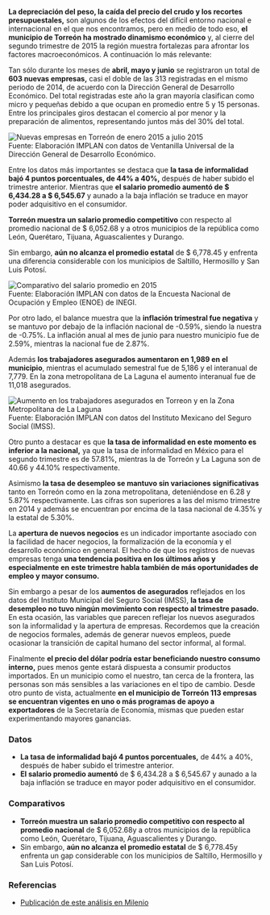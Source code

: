 
**La depreciación del peso, la caída del precio del crudo y los recortes presupuestales,** son algunos de los efectos del difícil entorno nacional e internacional en el que nos encontramos, pero en medio de todo eso, **el municipio de Torreón ha mostrado dinamismo económico** y, al cierre del segundo trimestre de 2015 la región muestra fortalezas para afrontar los factores macroeconómicos. A continuación lo más relevante:

Tan sólo durante los meses de **abril, mayo y junio** se registraron un total de **603 nuevas empresas,** casi el doble de las 313 registradas en el mismo periodo de 2014, de acuerdo con la Dirección General de Desarrollo Económico. Del total registradas este año la gran mayoría clasifican como micro y pequeñas debido a que ocupan en promedio entre 5 y 15 personas. Entre los principales giros destacan el comercio al por menor y la preparación de alimentos, representando juntos más del 30% del total.

<div style="clear:left;"></div><img class="img-responsive" src="torreon-una-nueva-realidad-economica/01-nuevas-empresas.png" alt="Nuevas empresas en Torreón de enero 2015 a julio 2015"><br>Fuente: Elaboración IMPLAN con datos de Ventanilla Universal de la Dirección General de Desarrollo Económico.

Entre los datos más importantes se destaca que **la tasa de informalidad bajó 4 puntos porcentuales, de 44% a 40%,** después de haber subido el trimestre anterior. Mientras que **el salario promedio aumentó de $ 6,434.28 a $ 6,545.67** y aunado a la baja inflación se traduce en mayor poder adquisitivo en el consumidor.

**Torreón muestra un salario promedio competitivo** con respecto al promedio nacional de $ 6,052.68 y a otros municipios de la república como León, Querétaro, Tijuana, Aguascalientes y Durango.

Sin embargo, **aún no alcanza el promedio estatal** de $ 6,778.45 y enfrenta una diferencia considerable con los municipios de Saltillo, Hermosillo y San Luis Potosí.

<img class="img-responsive" src="torreon-una-nueva-realidad-economica/02-salario-promedio.png" alt="Comparativo del salario promedio en 2015"><br>Fuente: Elaboración IMPLAN con datos de la Encuesta Nacional de Ocupación y Empleo (ENOE) de INEGI.

Por otro lado, el balance muestra que la **inflación trimestral fue negativa** y se mantuvo por debajo de la inflación nacional de -0.59%, siendo la nuestra de -0.75%. La inflación anual al mes de junio para nuestro municipio fue de 2.59%, mientras la nacional fue de 2.87%.

Además **los trabajadores asegurados aumentaron en 1,989 en el municipio**, mientras el acumulado semestral fue de 5,186 y el interanual de 7,779. En la zona metropolitana de La Laguna el aumento interanual fue de 11,018 asegurados.

<img class="img-responsive" src="torreon-una-nueva-realidad-economica/03-aumento-en-los-trabajadores-asegurados.png" alt="Aumento en los trabajadores asegurados en Torreon y en la Zona Metropolitana de La Laguna"><br>Fuente: Elaboración IMPLAN con datos del Instituto Mexicano del Seguro Social (IMSS).

Otro punto a destacar es que **la tasa de informalidad en este momento es inferior a la nacional,** ya que la tasa de informalidad en México para el segundo trimestre es de 57.81%, mientras la de Torreón y La Laguna son de 40.66 y 44.10% respectivamente.

Asimismo **la tasa de desempleo se mantuvo sin variaciones significativas** tanto en Torreón como en la zona metropolitana, deteniéndose en 6.28 y 5.87% respectivamente. Las cifras son superiores a las del mismo trimestre en 2014 y además se encuentran por encima de la tasa nacional de 4.35% y la estatal de 5.30%.

La **apertura de nuevos negocios** es un indicador importante asociado con la facilidad de hacer negocios, la formalización de la economía y el desarrollo económico en general. El hecho de que los registros de nuevas empresas tenga **una tendencia positiva en los últimos años y especialmente en este trimestre habla también de más oportunidades de empleo y mayor consumo.**

Sin embargo a pesar de los **aumentos de asegurados** reflejados en los datos del Instituto Municipal del Seguro Social (IMSS), **la tasa de desempleo no tuvo ningún movimiento con respecto al trimestre pasado.** En esta ocasión, las variables que parecen reflejar los nuevos asegurados son la informalidad y la apertura de empresas. Recordemos que la creación de negocios formales, además de generar nuevos empleos, puede ocasionar la transición de capital humano del sector informal, al formal.

Finalmente **el precio del dólar podría estar beneficiando nuestro consumo interno,** pues menos gente estará dispuesta a consumir productos importados. En un municipio como el nuestro, tan cerca de la frontera, las personas son más sensibles a las variaciones en el tipo de cambio. Desde otro punto de vista, actualmente **en el municipio de Torreón 113 empresas se encuentran vigentes en uno o más programas de apoyo a exportadores** de la Secretaría de Economía, mismas que pueden estar experimentando mayores ganancias.

### Datos

* **La tasa de informalidad bajó 4 puntos porcentuales,** de 44% a 40%, después de haber subido el trimestre anterior.
* **El salario promedio aumentó** de $ 6,434.28 a $ 6,545.67 y aunado a la baja inflación se traduce en mayor poder adquisitivo en el consumidor.

### Comparativos

* **Torreón muestra un salario promedio competitivo con respecto al promedio nacional** de $ 6,052.68y a otros municipios de la república como León, Querétaro, Tijuana, Aguascalientes y Durango.
* Sin embargo, **aún no alcanza el promedio estatal** de $ 6,778.45y enfrenta un gap considerable con los municipios de Saltillo, Hermosillo y San Luis Potosí.

### Referencias

* [Publicación de este análisis en Milenio](http://www.milenio.com/negocios/Economia_Torreon-IMPLAN_Torreon-Salario_Promedio_Torreon-Empresas_Torreon_0_583141813.html)

